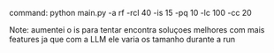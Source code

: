 command: 
python main.py -a rf -rcl 40 -is 15 -pq 10 -lc 100 -cc 20

Note: aumentei o is para tentar encontra soluçoes melhores com mais features ja que com a LLM ele varia os tamanho durante a run